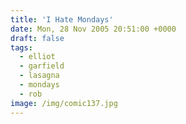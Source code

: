 ```yaml
---
title: 'I Hate Mondays'
date: Mon, 28 Nov 2005 20:51:00 +0000
draft: false
tags:
  - elliot
  - garfield
  - lasagna
  - mondays
  - rob
image: /img/comic137.jpg
---
```


